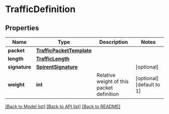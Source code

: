 # TrafficDefinition

## Properties
Name | Type | Description | Notes
------------ | ------------- | ------------- | -------------
**packet** | [**TrafficPacketTemplate**](TrafficPacketTemplate.md) |  | 
**length** | [**TrafficLength**](TrafficLength.md) |  | 
**signature** | [**SpirentSignature**](SpirentSignature.md) |  | [optional] 
**weight** | **int** | Relative weight of this packet definition | [optional] [default to 1]

[[Back to Model list]](../README.md#documentation-for-models) [[Back to API list]](../README.md#documentation-for-api-endpoints) [[Back to README]](../README.md)


